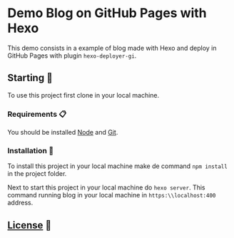 # Demo Blog on GitHub Pages with Hexo

[](docs/demo-blog.gif)

This demo consists in a example of blog made with Hexo and deploy in GitHub Pages with plugin `hexo-deployer-gi`.

## Starting 🚀
To use this project first clone in your local machine.

### Requirements 📋
You should be installed [Node](https://nodejs.org/) and [Git](https://git-scm.com/). 

### Installation 🔧
To install this project in your local machine make de command `npm install` in the project folder.

Next to start this project in your local machine do `hexo server`. This command running blog in your local machine in `https:\\localhost:400` address.

## [License](./LICENSE.md) 📄
